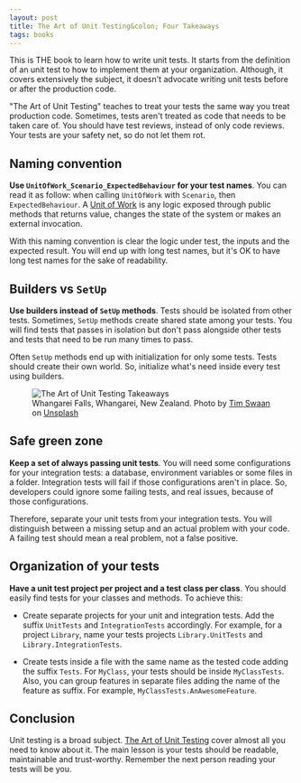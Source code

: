 ```yaml
---
layout: post
title: The Art of Unit Testing&colon; Four Takeaways
tags: books
---
```


This is THE book to learn how to write unit tests. It starts from the definition of an unit test to how to implement them at your organization. Although, it covers extensively the subject, it doesn't advocate writing unit tests before or after the production code.

"The Art of Unit Testing" teaches to treat your tests the same way you treat production code. Sometimes, tests aren't treated as code that needs to be taken care of. You should have test reviews, instead of only code reviews. Your tests are your safety net, so do not let them rot.

## Naming convention

**Use `UnitOfWork_Scenario_ExpectedBehaviour` for your test names**. You can read it as follow: when calling `UnitOfWork` with `Scenario`, then `ExpectedBehaviour`. A [Unit of Work](https://osherove.com/blog/2005/4/3/naming-standards-for-unit-tests.html?rq=unit%20test) is any logic exposed through public methods that returns value, changes the state of the system or makes an external invocation.
	
With this naming convention is clear the logic under test, the inputs and the expected result. You will end up with long test names, but it's OK to have long test names for the sake of readability.

## Builders vs `SetUp` 

**Use builders instead of `SetUp` methods**. Tests should be isolated from other tests. Sometimes, `SetUp` methods create shared state among your tests. You will find tests that passes in isolation but don't pass alongside other tests and tests that need to be run many times to pass. 

Often `SetUp` methods end up with initialization for only some tests. Tests should create their own world. So, initialize what's need inside every test using builders.

<figure>
<img src="https://images.unsplash.com/photo-1447752875215-b2761acb3c5d?crop=entropy&cs=tinysrgb&fit=crop&fm=jpg&h=400&ixid=MXwxfDB8MXxhbGx8fHx8fHx8fA&ixlib=rb-1.2.1&q=80&utm_campaign=api-credit&utm_medium=referral&utm_source=unsplash_source&w=600" alt="The Art of Unit Testing Takeaways" />

<figcaption>Whangarei Falls, Whangarei, New Zealand. <span>Photo by <a href="https://unsplash.com/@timswaanphotography?utm_source=unsplash&amp;utm_medium=referral&amp;utm_content=creditCopyText">Tim Swaan</a> on <a href="https://unsplash.com/s/photos/outdoor?utm_source=unsplash&amp;utm_medium=referral&amp;utm_content=creditCopyText">Unsplash</a></span></figcaption>
</figure>

## Safe green zone

**Keep a set of always passing unit tests**. You will need some configurations for your integration tests: a database, environment variables or some files in a folder. Integration tests will fail if those configurations aren't in place. So, developers could ignore some failing tests, and real issues, because of those configurations. 

Therefore, separate your unit tests from your integration tests. You will distinguish between a missing setup and an actual problem with your code. A failing test should mean a real problem, not a false positive.

## Organization of your tests

**Have a unit test project per project and a test class per class**. You should easily find tests for your classes and methods. To achieve this:

* Create separate projects for your unit and integration tests. Add the suffix `UnitTests` and `IntegrationTests` accordingly. For example, for a project `Library`, name your tests projects `Library.UnitTests` and `Library.IntegrationTests`.

* Create tests inside a file with the same name as the tested code adding the suffix `Tests`. For `MyClass`, your tests should be inside `MyClassTests`. Also, you can group features in separate files adding the name of the feature as suffix. For example, `MyClassTests.AnAwesomeFeature`.

## Conclusion

Unit testing is a broad subject. [The Art of Unit Testing](https://www.manning.com/books/the-art-of-unit-testing-second-edition) cover almost all you need to know about it. The main lesson is your tests should be readable, maintainable and trust-worthy. Remember the next person reading your tests will be you.